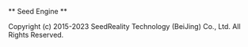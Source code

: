 ** Seed Engine **

Copyright (c) 2015-2023 SeedReality  Technology (BeiJing) Co., Ltd. All Rights Reserved.